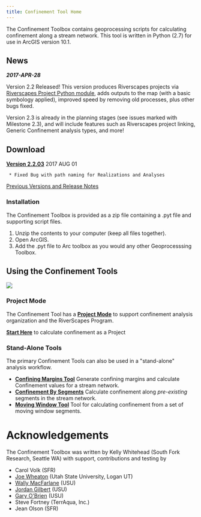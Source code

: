 ```yaml
---
title: Confinement Tool Home
---
```


The Confinement Toolbox contains geoprocessing scripts for calculating confinement along a stream network. This tool is written in Python (2.7) for use in ArcGIS version 10.1.

## News

***2017-APR-28*** 

Version 2.2 Released! This version produces Riverscapes projects via [Riverscapes Project Python module](https://github.com/SouthForkResearch/PythonRiverscapesProject), adds outputs to the map (with a basic symbology applied), improved speed by removing old processes, plus other bugs fixed.  

Version 2.3 is already in the planning stages (see issues marked with Milestone 2.3), and will include features such as Riverscapes project linking, Generic Confinement analysis types,  and more!

## Download

**[Version 2.2.03](Downloads/ConfinementTool_2.2.03.zip)** 2017 AUG 01

``` * Fixed Bug with path naming for Realizations and Analyses```

[Previous Versions and Release Notes](Releases)

### Installation

The Confinement Toolbox is provided as a zip file containing a .pyt file and supporting script files. 

1. Unzip the contents to your computer (keep all files together).
2. Open ArcGIS.
3. Add the .pyt file to Arc toolbox as you would any other Geoprocesssing Toolbox.

## Using the Confinement Tools

![](Images/ArcToolbox.png)

### Project Mode
The Confinement Tool has a **[Project Mode](About-Confinement-Projects)** to support confinement analysis organization and the RiverScapes Program.

**[Start Here](Create-a-Project)** to calculate confinement as a Project

### Stand-Alone Tools
The primary Confinement Tools can also be used in a "stand-alone" analysis workflow. 

- **[Confining Margins Tool](Generate-Confining-Margins)** Generate confining margins and calculate Confinement values for a stream network.
- **[Confinement By Segments](Calculating-Confinement)** Calculate confinement along *pre-existing* segments in the stream network.
- **[Moving Window Tool](MovingWindowTool)** Tool for calculating confinement from a set of moving window segments.

# Acknowledgements
The Confinement Toolbox was written by Kelly Whitehead (South Fork Research, Seattle WA) with support, contributions and testing by

- Carol Volk (SFR)
- [Joe Wheaton](http://joewheaton.org) (Utah State University, Logan UT)
- [Wally MacFarlane](http://etal.joewheaton.org/people/researchers-technicians/Wally) (USU)
- [Jordan Gilbert](http://etal.joewheaton.org/people/researchers-technicians/jordan-gilbert) (USU)
- [Gary O'Brien](http://etal.joewheaton.org/people/researchers-technicians/gary-o-brien) (USU)
- Steve Fortney (TerrAqua, Inc.)
- Jean Olson (SFR)

